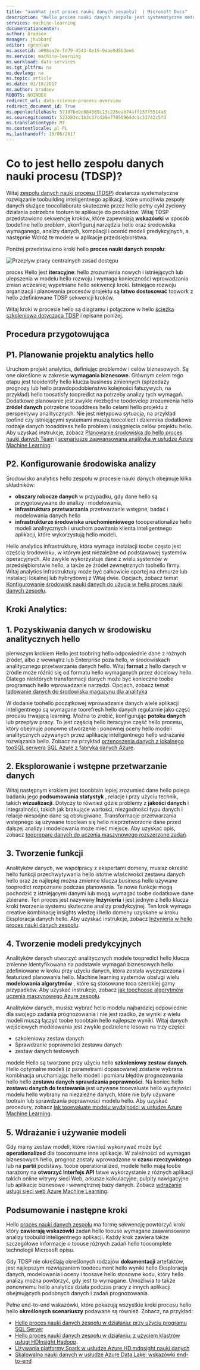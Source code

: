 ```yaml
---
title: "aaaWhat jest proces nauki danych zespołu?  | Microsoft Docs"
description: "Hello proces nauki danych zespołu jest systematyczne metody tworzenia inteligentnego aplikacji, które wykorzystują zaawansowana analityka."
services: machine-learning
documentationcenter: 
author: bradsev
manager: jhubbard
editor: cgronlun
ms.assetid: a098aa2e-fd79-4543-8e15-9aae9d8b3ee6
ms.service: machine-learning
ms.workload: data-services
ms.tgt_pltfrm: na
ms.devlang: na
ms.topic: article
ms.date: 01/18/2017
ms.author: bradsev
ROBOTS: NOINDEX
redirect_url: data-science-process-overview
redirect_document_id: True
ms.openlocfilehash: 57187be9c884389c13c226eab74aff137f5514a8
ms.sourcegitcommit: 523283cc1b3c37c428e77850964dc1c33742c5f0
ms.translationtype: MT
ms.contentlocale: pl-PL
ms.lasthandoff: 10/06/2017
---
```

# <a name="what-is-hello-team-data-science-process-tdsp"></a>Co to jest hello zespołu danych nauki procesu (TDSP)?
Witaj [zespołu danych nauki procesu (TDSP)](data-science-process-overview.md) dostarcza systematyczne rozwiązanie toobuilding inteligentnego aplikacji, które umożliwia zespoły danych służące toocollaborate skutecznie przez hello pełny cykl życiowy działania potrzebne tooturn te aplikacje do produktów. Witaj TDSP przedstawiono sekwencję kroków, które zapewniają **wskazówki** w sposób toodefine hello problem, skonfiguruj narzędzia hello oraz środowiska wymaganego, analizy danych, kompilacji i ocenić modeli predykcyjnych, a następnie Wdróż te modele w aplikacje przedsiębiorstwa. 

Poniżej przedstawiono kroki hello **proces nauki danych zespołu**:  

![Przepływ pracy centralnych zasad dostępu](./media/machine-learning-data-science-the-cortana-analytics-process/CAP-workflow.png)

proces Hello jest **iteracyjne**: hello zrozumienia nowych i istniejących lub ulepszenia w modelu hello rozwoju i wymaga konieczności wprowadzania zmian wcześniej wypełniane hello sekwencji kroki. Istniejące rozwoju organizacji i planowania procesów projektu są **łatwo dostosować** toowork z hello zdefiniowane TDSP sekwencji kroków. 

Witaj kroki w procesie hello są diagramu i połączone w hello [ścieżka szkoleniowa dotycząca TDSP](https://azure.microsoft.com/documentation/learning-paths/cortana-analytics-process/) i opisane poniżej.  

## <a name="preparation-steps"></a>Procedura przygotowująca
## <a name="p1-plan-hello-analytics-project"></a>P1. Planowanie projektu analytics hello
Uruchom projekt analytics, definiując problemów i celów biznesowych. Są one określone w zakresie **wymagania biznesowe**. Głównym celem tego etapu jest tooidentify hello klucza business zmiennych (sprzedaży prognozy lub hello prawdopodobieństwo kolejności fałszywych, na przykład) hello toosatisfy toopredict na potrzeby analizy tych wymagań. Dodatkowe planowanie jest zwykle niezbędne toodevelop zrozumienia hello **źródeł danych** potrzebne tooaddress hello celami hello projektu z perspektywy analitycznych. Nie jest nietypowa sytuacja, na przykład toofind czy istniejącymi systemami muszą toocollect i dziennika dodatkowe rodzaje danych tooaddress hello problem i osiągnięcia celów projektu hello. Aby uzyskać instrukcje, zobacz [Planowanie środowiska do hello proces nauki danych Team](machine-learning-data-science-plan-your-environment.md) i [scenariusze zaawansowana analityka w usłudze Azure Machine Learning](machine-learning-data-science-plan-sample-scenarios.md).  

## <a name="p2-setup-analytics-environment"></a>P2. Konfigurowanie środowiska analizy
Środowisko analytics hello zespołu w procesie nauki danych obejmuje kilka składników: 

* **obszary robocze danych** w przypadku, gdy dane hello są przygotowywane do analizy i modelowania, 
* **infrastruktura przetwarzania** przetwarzanie wstępne, badać i modelowania danych hello
* **infrastrukturze środowiska uruchomieniowego** toooperationalize hello modeli analitycznych i uruchom powitania klienta inteligentnego aplikacji, które wykorzystują hello modeli.  

Hello analytics infrastrukturę, która wymaga instalacji toobe często jest częścią środowisku, w którym jest niezależne od podstawowej systemów operacyjnych. Ale zwykle wykorzystuje dane z wielu systemów w przedsiębiorstwie hello, a także ze źródeł zewnętrznych toohello firmy. Witaj analytics infrastruktury może być całkowicie opartej na chmurze lub instalacji lokalnej lub hybrydowej z Witaj dwie. Opcjach, zobacz temat [Konfigurowanie środowisk nauki danych do użycia w hello proces nauki danych zespołu](machine-learning-data-science-environment-setup.md).

## <a name="analytics-steps"></a>Kroki Analytics:
## <a name="1-ingest-data-into-hello-analytical-environment"></a>1. Pozyskiwania danych w środowisku analitycznych hello
pierwszym krokiem Hello jest toobring hello odpowiednie dane z różnych źródeł, albo z wewnątrz lub Enterprise poza hello, w środowiskach analitycznego przetwarzania danych hello. Witaj **format** z hello danych w źródle może różnić się od formatu hello wymaganych przez docelowy hello. Dlatego niektórych transformacji danych może być konieczne toobe programach hello wprowadzanie narzędzi. Opcjach, zobacz temat [ładowanie danych do środowiska magazynu dla analityka](machine-learning-data-science-ingest-data.md)

W dodanie toohello początkowej wprowadzanie danych wiele aplikacji inteligentnego są wymagane toorefresh hello danych regularnie jako część procesu trwającą learning. Można to zrobić, konfigurując **potoku danych** lub przepływ pracy. To jest częścią hello iteracyjne część hello procesu, który obejmuje ponowne utworzenie i ponownej oceny hello modeli analitycznych używanych przez aplikację inteligentnego hello wdrażanie rozwiązania hello. Zobacz na przykład [przenoszenia danych z lokalnego tooSQL serwera SQL Azure z fabryką danych Azure](machine-learning-data-science-move-sql-azure-adf.md).

## <a name="2-explore-and-pre-process-data"></a>2. Eksplorowanie i wstępne przetwarzanie danych
Witaj następnym krokiem jest tooobtain lepiej zrozumieć dane hello polega badaniu jego **podsumowania statystyk** , relacje i przy użyciu technik, takich **wizualizacji**. Dotyczy to również gdzie problemy z **jakości danych** i integralności, takich jak brakujące wartości, niezgodności typu danych i relacje niespójne dane są obsługiwane. Transformacje przetwarzania wstępnego są używane tooclean się hello nieprzetworzone dane przed dalszej analizy i modelowania może mieć miejsce. Aby uzyskać opis, zobacz [tooprepare danych do uczenia maszynowego rozszerzone zadań](machine-learning-data-science-prepare-data.md).

## <a name="3-develop-features"></a>3. Tworzenie funkcji
Analityków danych, we współpracy z ekspertami domeny, musisz określić hello funkcji przechwytywania hello istotne właściwości zestawu danych hello oraz że najlepiej można zmienne klucza business hello używane toopredict rozpoznane podczas planowania. Te nowe funkcje mogą pochodzić z istniejącymi danymi lub mogą wymagać toobe dodatkowe dane zbierane. Ten proces jest nazywany **Inżynieria** i jest jednym z hello klucza kroki tworzenia systemu skuteczne analizy predykcyjnej. Ten krok wymaga creative kombinację insights wiedzę i hello domeny uzyskane w kroku Eksploracja danych hello. Aby uzyskać instrukcje, zobacz [Inżynieria w hello proces nauki danych zespołu](machine-learning-data-science-create-features.md).

## <a name="4-create-predictive-models"></a>4. Tworzenie modeli predykcyjnych
Analityków danych utworzyć analitycznych modele toopredict hello klucza zmienne identyfikowana na podstawie wymagań biznesowych hello zdefiniowane w kroku przy użyciu danych, która została wyczyszczona i featurized planowania hello. Machine learning systemów obsługi wielu **modelowania algorytmów** , które są stosowane tooa szerokiej gamy przypadków. Aby uzyskać instrukcje, zobacz [jak toochoose algorytmów uczenia maszynowego Azure zespołu](machine-learning-algorithm-choice.md).

Analityków danych, musisz wybrać hello modelu najbardziej odpowiednie dla swojego zadania prognozowania i nie jest rzadko, że wyniki z wielu modeli muszą łączyć toobe tooobtain hello najlepsze wyniki. Witaj danych wejściowych modelowania jest zwykle podzielone losowo na trzy części:

* szkoleniowy zestaw danych 
* Sprawdzanie poprawności zestawu danych 
* zestaw danych testowych 

modele Hello są tworzone przy użyciu hello **szkoleniowy zestaw danych**. Hello optymalne modeli (z parametrami dopasowane) zostanie wybrana kombinacja uruchamiając hello modeli i pomiaru błędów prognozowania hello hello **zestawu danych sprawdzania poprawności**. Na koniec hello **zestawu danych do testowania** jest używane tooevaluate hello wydajności modelu hello wybrany na niezależne danych, które nie były używane tootrain lub sprawdzania poprawności modelu hello.  Aby uzyskać procedury, zobacz [jak tooevaluate modelu wydajności w usłudze Azure Machine Learning](machine-learning-evaluate-model-performance.md).

## <a name="5-deploy-and-consume-models"></a>5. Wdrażanie i używanie modeli
Gdy mamy zestaw modeli, które również wykonywać może być **operationalized** dla tooconsume inne aplikacje. W zależności od wymagań biznesowych hello, prognoz zostały wprowadzone w **czasu rzeczywistego** lub na **partii** podstawy. toobe operationalized, modele hello mają toobe narażony na **otworzyć Interfejs API** łatwe wykorzystanie z różnych aplikacji takich online witryny sieci Web, arkusze kalkulacyjne, pulpity nawigacyjne lub aplikacje biznesowe i wewnętrznej bazy danych. Zobacz [wdrażanie usługi sieci web Azure Machine Learning](machine-learning-publish-a-machine-learning-web-service.md).

## <a name="summary-and-next-steps"></a>Podsumowanie i następne kroki
Hello [proces nauki danych zespołu](https://azure.microsoft.com/documentation/learning-paths/cortana-analytics-process/) ma formę sekwencję powtórzyć kroki który **zawierają wskazówki** zadań hello toouse wymagane zaawansowane analizy toobuild inteligentnego aplikacji. Każdy krok zawiera także szczegółowe informacje o toouse różnych zadań hello toocomplete technologii Microsoft opisu. 

Gdy TDSP nie określają określonych rodzajów **dokumentacji** artefaktów, jest najlepszym rozwiązaniem toodocument hello wyniki hello Eksploracja danych, modelowania i oceny i toosave hello stosowne kodu, który hello analizy można powtórzyć, gdy jest to wymagane. Umożliwia to także ponownemu hello analytics działa podczas pracy z innych aplikacji obejmujących podobnych danych i zadań prognozowania.

Pełne end-to-end wskazówki, które pokazują wszystkie kroki procesu hello hello **określonych scenariuszy** podawane są również. Zobacz, na przykład:

* [Hello proces nauki danych zespołu w działaniu: przy użyciu programu SQL Server](machine-learning-data-science-process-sql-walkthrough.md)
* [Hello proces nauki danych zespołu w działaniu: z użyciem klastrów usługi HDInsight Hadoop](machine-learning-data-science-process-hive-walkthrough.md).
* [Używania platformy Spark w usłudze Azure HD.mdnsight nauki danych](machine-learning-data-science-spark-overview.md)
* [Skalowalna nauki danych w usłudze Azure Data Lake: wskazówki end-to-end](machine-learning-data-science-process-data-lake-walkthrough.md)

